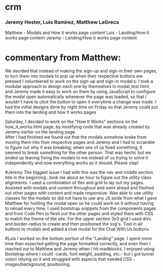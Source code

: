 # crm
### Jeremy Hester, Luis Ramirez, Matthew LaGreca

Matthew - Modals and How it works page content
Luis - Landing/How it works page content
Jeremy - Landing/How it works page content

# commentary from Matthew:
We decided that instead of making the sign-up and sign-in their own pages, to turn them into modals to pop up when their respective buttons are pressed
I volunteered to work on the sign-up and sign-in modal:s: I took a modular approach to design each one by themselves in modal_test.html, and Jeremy made it easy to work on them
by using JavaScript to configure the modal open automatically whenever the page was loaded, so that I wouldn't have to click the button to open it everytime a change was made.
I had the initial designs done by night time on Friday so that Jeremy could put them into the landing and how it works pages

Saturday, I decided to work on the "How It Works" sections on the how_it_works.html page, by modifying code that was already created by Jeremy earlier on the landing page.  
After I had finished we found out that the modals somehow broke from moving them into their respective pages and Jeremy and I had to scramble to figure out why it was breaking;
when one of us fixed something, it seemed to break something for the other person.  That was hectic but we ended up leaving fixing the modals to me instead of us trying to solve it 
independently and now everything works as it should.  Please clap!

#Jeremy
The biggest issue I had with this was the nav and middle section title in the beginning...took me about an hour to figure out the utility class alignments. I used a combination of flex and grid to lay out my pages. Assisted with modals and content throughout and went ahead and fleshed out other pages with content and made responsive. Was able to use utility classes for the modals so did not have to use any JS aside from what I gave Matthew for holding the modal open so he could work on it without having to reload every time. I used bootstrap snippets from the components pages and from Code Pen to flesh out the other pages and styled them with CSS to match the theme of the site. For the upper section 3x3 grid I used divs and border-radius to create and then positioned the svg's. Tied in all buttons to modals and added a chat modal for the Chat With Us buttons.

#Luis 
I worked on the bottom portion of the "Landing" page. I spent more time than expected getting the page formatted correctly, and even then I reached out to Matthew and Jeremy when I hit roadblocks. I enjoyed using Bootstrap where I could -cards, font weight, padding, etc.- but I got tunnel vision relying on it and struggled with aspects that needed CSS - images/background, positioning.